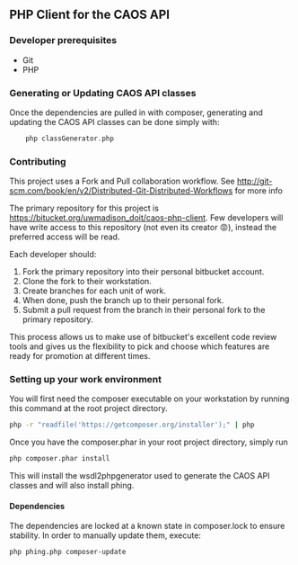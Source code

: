 ## PHP Client for the CAOS API

### Developer prerequisites
* Git
* PHP

### Generating or Updating CAOS API classes 
Once the dependencies are pulled in with composer, generating and updating the CAOS API classes can be done simply with:
``` php
	php classGenerator.php
```

### Contributing
This project uses a Fork and Pull collaboration workflow. See http://git-scm.com/book/en/v2/Distributed-Git-Distributed-Workflows for more info

The primary repository for this project is https://bitucket.org/uwmadison_doit/caos-php-client. Few developers will have write access to this
repository (not even its creator :rage:), instead the preferred access will be read.

Each developer should:

1. Fork the primary repository into their personal bitbucket account.
2. Clone the fork to their workstation.
3. Create branches for each unit of work.
4. When done, push the branch up to their personal fork.
5. Submit a pull request from the branch in their personal fork to the primary repository.

This process allows us to make use of bitbucket's excellent code review tools and gives us the flexibility to pick and choose which features are ready for promotion at different times.

### Setting up your work environment
You will first need the composer executable on your workstation by running this command at the root project directory.

```bash
php -r "readfile('https://getcomposer.org/installer');" | php
```

Once you have the composer.phar in your root project directory, simply run

```bash
php composer.phar install
```

This will install the wsdl2phpgenerator used to generate the CAOS API classes and will also install phing.

#### Dependencies
The dependencies are locked at a known state in composer.lock to ensure stability. In order to manually update them, execute:
```bash
php phing.php composer-update
```



